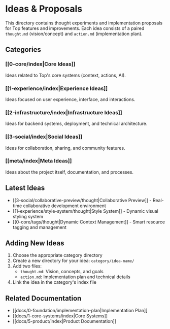 # Ideas & Proposals

This directory contains thought experiments and implementation proposals for Top features and improvements. Each idea consists of a paired `thought.md` (vision/concept) and `action.md` (implementation plan).

## Categories

### [[0-core/index|Core Ideas]]
Ideas related to Top's core systems (context, actions, AI).

### [[1-experience/index|Experience Ideas]]
Ideas focused on user experience, interface, and interactions.

### [[2-infrastructure/index|Infrastructure Ideas]]
Ideas for backend systems, deployment, and technical architecture.

### [[3-social/index|Social Ideas]]
Ideas for collaboration, sharing, and community features.

### [[meta/index|Meta Ideas]]
Ideas about the project itself, documentation, and processes.

## Latest Ideas

- [[3-social/collaborative-preview/thought|Collaborative Preview]] - Real-time collaborative development environment
- [[1-experience/style-system/thought|Style System]] - Dynamic visual styling system
- [[0-core/tags/thought|Dynamic Context Management]] - Smart resource tagging and management

## Adding New Ideas

1. Choose the appropriate category directory
2. Create a new directory for your idea: `category/idea-name/`
3. Add two files:
   - `thought.md`: Vision, concepts, and goals
   - `action.md`: Implementation plan and technical details
4. Link the idea in the category's index file

## Related Documentation

- [[docs/0-foundation/implementation-plan|Implementation Plan]]
- [[docs/1-core-systems/index|Core Systems]]
- [[docs/5-product/index|Product Documentation]] 